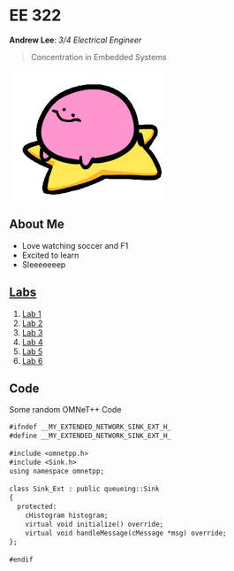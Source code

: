 # EE 322
  **Andrew Lee**: *3/4 Electrical Engineer*
  > Concentration in Embedded Systems <br>
  
![](Resources/kirbo_spin.gif)
## About Me
 - Love watching soccer and F1
 - Excited to learn
 - Sleeeeeeep
## [Labs](https://github.com/andieleee/EE322/tree/main/Labs)
  1. [Lab 1](https://github.com/andieleee/EE322/blob/main/Labs/Lab_1.md)
  2. [Lab 2](https://github.com/andieleee/EE322/blob/main/Labs/Lab_2.md)
  3. [Lab 3](https://github.com/andieleee/EE322/blob/main/Labs/Lab_3.md)
  4. [Lab 4](https://github.com/andieleee/EE322/blob/main/Labs/Lab_4.md)
  5. [Lab 5](https://github.com/andieleee/EE322/blob/main/Labs/Lab_5.md)
  6. [Lab 6](https://github.com/andieleee/EE322/blob/main/Labs/Lab_6.md)
## Code
Some random OMNeT++ Code
```
#ifndef __MY_EXTENDED_NETWORK_SINK_EXT_H_
#define __MY_EXTENDED_NETWORK_SINK_EXT_H_

#include <omnetpp.h>
#include <Sink.h>
using namespace omnetpp;

class Sink_Ext : public queueing::Sink
{
  protected:
    cHistogram histogram;
    virtual void initialize() override;
    virtual void handleMessage(cMessage *msg) override;
};

#endif
```

